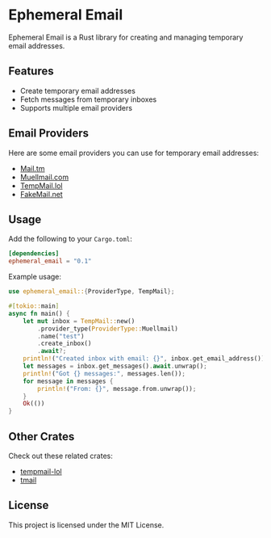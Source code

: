# Ephemeral Email

Ephemeral Email is a Rust library for creating and managing temporary email addresses.

## Features
- Create temporary email addresses
- Fetch messages from temporary inboxes
- Supports multiple email providers

## Email Providers
Here are some email providers you can use for temporary email addresses:
- [Mail.tm](https://mail.tm)
- [Muellmail.com](https://muellmail.com)
- [TempMail.lol](https://tempmail.lol)
- [FakeMail.net](https://fakemail.net)

## Usage
Add the following to your `Cargo.toml`:
```toml
[dependencies]
ephemeral_email = "0.1"
```

Example usage:
```rust
use ephemeral_email::{ProviderType, TempMail};

#[tokio::main]
async fn main() {
    let mut inbox = TempMail::new()
        .provider_type(ProviderType::Muellmail)
        .name("test")
        .create_inbox()
        .await?;
    println!("Created inbox with email: {}", inbox.get_email_address());
    let messages = inbox.get_messages().await.unwrap();
    println!("Got {} messages:", messages.len());
    for message in messages {
        println!("From: {}", message.from.unwrap());
    }
    Ok(())
}
```

## Other Crates
Check out these related crates:
- [tempmail-lol](https://github.com/Morb0/tempmail-lol)
- [tmail](https://github.com/atifyushri/tmail)

## License
This project is licensed under the MIT License.
